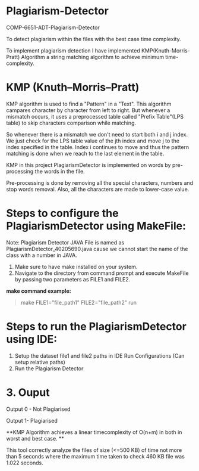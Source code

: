 # Plagiarism-Detector
 COMP-6651-ADT-Plagiarism-Detector

To detect plagiarism within the files with the best case time complexity.

To implement plagiarism detection I have implemented KMP(Knuth-Morris-Pratt) Algorithm a string matching algorithm to achieve minimum time-complexity.

# KMP (Knuth–Morris–Pratt)
KMP algorithm is used to find a "Pattern" in a "Text". This algorithm campares character by character from left to right. 
But whenever a mismatch occurs, it uses a preprocessed table called "Prefix Table"(LPS table) to skip characters comparison while matching.

So whenever there is a mismatch we don't need to start both i and j index. We just check for the LPS table value of the jth index and move 
j to the index specified in the table. Index i continues to move and thus the pattern matching is done when we reach to the last element in the table.

KMP in this project PlagiarismDetector is implemented on words by pre-processing the words in the file.

Pre-processing is done by removing all the special characters, numbers and stop words removal.
Also, all the characters are made to lower-case value.

# Steps to configure the PlagiarismDetector using MakeFile:

Note: Plagiarism Detector JAVA File is named as PlagiarismDetector_40205690.java cause we cannot start the name of the class with a number in JAVA.

1.   Make sure to have make installed on your system.
2.   Navigate to the directory from command prompt and execute MakeFile by passing two parameters as FILE1 and FILE2.

 **make command example:**

>make FILE1="file_path1" 
	 FILE2="file_path2" run

# Steps to run the PlagiarismDetector using IDE:

1. Setup the dataset file1 and file2 paths in IDE Run Configurations (Can setup relative paths)
2. Run the Plagiarism Detector


# 3. Ouput

   Output 0 - Not Plagiarised

   Output 1- Plagiarised

**KMP Algorithm achieves a linear timecomplexity of O(n+m) in both in worst and best case. **

This tool correctly analyze the files of size (<=500 KB) of time not more than 5 seconds where the maximum time taken to check 460 KB file was 1.022 seconds.
